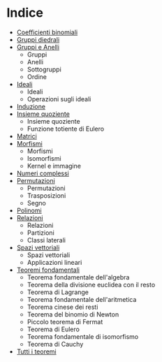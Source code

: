# Indice

- [Coefficienti binomiali](https://ph04.github.io/algebra/html/coefficienti-binomiali.html)
- [Gruppi diedrali](https://ph04.github.io/algebra/html/gruppi-diedrali.html)
- [Gruppi e Anelli](https://ph04.github.io/algebra/html/gruppi-e-anelli.html)
    - Gruppi
    - Anelli
    - Sottogruppi
    - Ordine
- [Ideali](https://ph04.github.io/algebra/html/ideali.html)
    - Ideali
    - Operazioni sugli ideali
- [Induzione](https://ph04.github.io/algebra/html/induzione.html)
- [Insieme quoziente](https://ph04.github.io/algebra/html/insieme-quoziente.html)
    - Insieme quoziente
    - Funzione totiente di Eulero
- [Matrici](https://ph04.github.io/algebra/html/matrici.html)
- [Morfismi](https://ph04.github.io/algebra/html/morfismi.html)
    - Morfismi
    - Isomorfismi
    - Kernel e immagine
- [Numeri complessi](https://ph04.github.io/algebra/html/numeri-complessi.html)
- [Permutazioni](https://ph04.github.io/algebra/html/permutazioni.html)
    - Permutazioni
    - Trasposizioni
    - Segno
- [Polinomi](https://ph04.github.io/algebra/html/polinomi.html)
- [Relazioni](https://ph04.github.io/algebra/html/relazioni.html)
    - Relazioni
    - Partizioni
    - Classi laterali
- [Spazi vettoriali](https://ph04.github.io/algebra/html/spazi-vettoriali.html)
    - Spazi vettoriali
    - Applicazioni lineari
- [Teoremi fondamentali](https://ph04.github.io/algebra/html/teoremi-fondamentali.html)
    - Teorema fondamentale dell'algebra
    - Teorema della divisione euclidea con il resto
    - Teorema di Lagrange
    - Teorema fondamentale dell'aritmetica
    - Teorema cinese dei resti
    - Teorema del binomio di Newton
    - Piccolo teorema di Fermat
    - Teorema di Eulero
    - Teorema fondamentale di isomorfismo
    - Teorema di Cauchy
- [Tutti i teoremi](https://ph04.github.io/algebra/html/everything.html)

